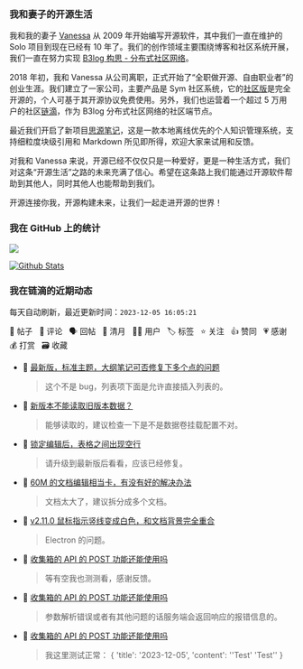 ### 我和妻子的开源生活

我和我的妻子 [Vanessa](https://github.com/Vanessa219) 从 2009 年开始编写开源软件，其中我们一直在维护的 Solo 项目到现在已经有 10 年了。我们的创作领域主要围绕博客和社区系统开展，我们一直在努力实现 [B3log 构思 - 分布式社区网络](https://ld246.com/article/1546941897596)。

2018 年初，我和 Vanessa 从公司离职，正式开始了“全职做开源、自由职业者”的创业生涯。我们建立了一家公司，主要产品是 Sym 社区系统，它的[社区版](https://github.com/88250/symphony)是完全开源的，个人可基于其开源协议免费使用。另外，我们也运营着一个超过 5 万用户的社区[链滴](https://ld246.com)，作为 B3log 分布式社区网络的社区端节点。

最近我们开启了新项目[思源笔记](https://github.com/siyuan-note/siyuan)，这是一款本地离线优先的个人知识管理系统，支持细粒度块级引用和 Markdown 所见即所得，欢迎大家来试用和反馈。

对我和 Vanessa 来说，开源已经不仅仅只是一种爱好，更是一种生活方式，我们对这条“开源生活”之路的未来充满了信心。希望在这条路上我们能通过开源软件帮助到其他人，同时其他人也能帮助到我们。

开源连接你我，开源构建未来，让我们一起走进开源的世界！

### 我在 GitHub 上的统计

<a title="Hits" target="_blank" href="https://github.com/88250/88250"><img src="https://hits.b3log.org/88250/88250.svg"></a>

[![Github Stats](https://github-readme-stats.vercel.app/api?username=88250&theme=tokyonight&show_icons=true)](https://github.com/88250)

<!--events start -->

### 我在链滴的近期动态

每天自动刷新，最近更新时间：`2023-12-05 16:05:21`

📝 帖子 &nbsp; 💬 评论 &nbsp; 🗣 回帖 &nbsp; 🌙 清月 &nbsp; 👨‍💻 用户 &nbsp; 🏷️ 标签 &nbsp; ⭐️ 关注 &nbsp; 👍 赞同 &nbsp; 💗 感谢 &nbsp; 💰 打赏 &nbsp; 🗃 收藏

* 💬 [最新版，标准主题，大纲笔记可否修复下多个点的问题](https://ld246.com/article/1701746519056/comment/1701746658559#comments)

  > 这个不是 bug，列表项下面是允许直接插入列表的。
* 💬 [新版本不能读取旧版本数据？](https://ld246.com/article/1701744984631/comment/1701745383769#comments)

  > 能够读取的，建议检查一下是不是数据卷挂载配置不对。
* 💬 [锁定编辑后，表格之间出现空行](https://ld246.com/article/1701736665809/comment/1701743742302#comments)

  > 请升级到最新版后看看，应该已经修复。
* 💬 [60M 的文档编辑相当卡，有没有好的解决办法](https://ld246.com/article/1701743245218/comment/1701743306712#comments)

  > 文档太大了，建议拆分成多个文档。
* 💬 [v2.11.0 鼠标指示竖线变成白色，和文档背景完全重合](https://ld246.com/article/1701229944413/comment/1701739855362#comments)

  > Electron 的问题。
* 💬 [收集箱的 API 的 POST 功能还能使用吗](https://ld246.com/article/1701695073507/comment/1701739834789#comments)

  > 等有空我也测测看，感谢反馈。
* 💬 [收集箱的 API 的 POST 功能还能使用吗](https://ld246.com/article/1701695073507/comment/1701738802579#comments)

  > 参数解析错误或者有其他问题的话服务端会返回响应的报错信息的。
* 💬 [收集箱的 API 的 POST 功能还能使用吗](https://ld246.com/article/1701695073507/comment/1701737825784#comments)

  > 我这里测试正常： { 'title': '2023-12-05', 'content': '\'Test\' 'Test'' }


<!--events end -->
